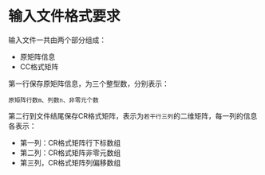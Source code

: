 # 输入文件格式要求

输入文件一共由两个部分组成：

* 原矩阵信息
* CC格式矩阵

第一行保存原矩阵信息，为三个整型数，分别表示：

    原矩阵行数m、列数n、非零元个数

第二行到文件结尾保存CR格式矩阵，表示为``若干行三列``的二维矩阵，每一列的信息各表示：
  * 第一列：CR格式矩阵行下标数组
  * 第二列：CR格式矩阵非零元数组
  * 第三列，CR格式矩阵列偏移数组